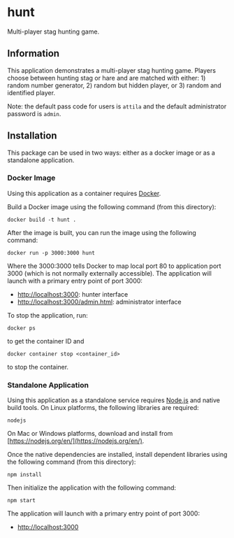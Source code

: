 # hunt

Multi-player stag hunting game.

## Information

This application demonstrates a multi-player stag hunting game. Players choose between hunting stag or hare and are matched with either: 1) random number generator, 2) random but hidden player, or 3) random and identified player.

Note: the default pass code for users is `attila` and the default administrator password is `admin`.

## Installation

This package can be used in two ways: either as a docker image or as a standalone application.

### Docker Image

Using this application as a container requires [Docker](https://www.docker.com/).

Build a Docker image using the following command (from this directory):
```shell
docker build -t hunt .
```
After the image is built, you can run the image using the following command:
```shell
docker run -p 3000:3000 hunt
```
Where the 3000:3000 tells Docker to map local port 80 to application port 3000 (which is not normally externally accessible). The application will launch with a primary entry point of port 3000:

 * [http://localhost:3000](http://localhost:3000): hunter interface
 * [http://localhost:3000/admin.html](http://localhost:3000/admin.html): administrator interface

To stop the application, run:
 ```shell
 docker ps
 ```
 to get the container ID and
 ```shell
 docker container stop <container_id>
 ```
 to stop the container.

### Standalone Application

Using this application as a standalone service requires [Node.js](https://nodejs.org/) and native build tools. On Linux platforms, the following libraries are required:

``nodejs``

On Mac or Windows platforms, download and install from [https://nodejs.org/en/](https://nodejs.org/en/).

Once the native dependencies are installed, install dependent libraries using the following command (from this directory):

``npm install``

Then initialize the application with the following command:

``npm start``

The application will launch with a primary entry point of port 3000:

 * [http://localhost:3000](http://localhost:3000)
